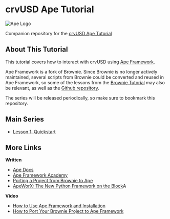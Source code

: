 # crvUSD Ape Tutorial

![Ape Logo](https://assets-global.website-files.com/6364e65656ab107e465325d2/6393be4a5559b5f38e41be8b_viBl1bGYvYCloUqnDoiRdp02ZeeNwDLuNrAAEE3EokM-p-500.png)

Companion repository for the [crvUSD Ape Tutorial](https://www.youtube.com/playlist?list=PLVOHzVzbg7bFjWllFfBIxdkJ6-tZ9Wj_Y) 

## About This Tutorial

This tutorial covers how to interact with crvUSD using [Ape Framework](https://www.apeworx.io/).  

Ape Framework is a fork of Brownie.  Since Brownie is no longer actively maintained, several scripts from Brownie could be converted and reused in Ape Framework, so some of the lessons from the [Brownie Tutorial](https://github.com/curvefi/brownie-tutorial) may also be relevant, as well as the [Github repository](https://github.com/curvefi/vyper-tutorial).

The series will be released periodically, so make sure to bookmark this repository.

## Main Series

* [Lesson 1: Quickstart](lesson-01-quickstart/)


## More Links

**Written**

 * [Ape Docs](https://docs.apeworx.io/)
 * [Ape Framework Academy](https://academy.apeworx.io/)
 * [Porting a Project from Brownie to Ape](https://academy.apeworx.io/articles/porting-brownie-to-ape)
 * [ApeWorX: The New Python Framework on the Block](https://blog.chain.link/apeworx-python-vyper/)A

**Video**
 * [How to Use Ape Framework and Installation](https://www.youtube.com/watch?v=GOWjaavBUfQ)
 * [How to Port Your Brownie Project to Ape Framework](https://www.youtube.com/watch?v=ebVmSVcebwg)
